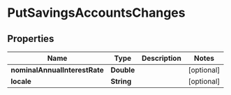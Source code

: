 
# PutSavingsAccountsChanges

## Properties
Name | Type | Description | Notes
------------ | ------------- | ------------- | -------------
**nominalAnnualInterestRate** | **Double** |  |  [optional]
**locale** | **String** |  |  [optional]



